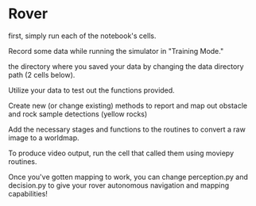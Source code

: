 # Rover


first, simply run each of the notebook's cells.

Record some data while running the simulator in "Training Mode."

the directory where you saved your data by changing the data directory path (2 cells below).

Utilize your data to test out the functions provided.

Create new (or change existing) methods to report and map out obstacle and rock sample detections (yellow rocks)

Add the necessary stages and functions to the routines to convert a raw image to a worldmap.

To produce video output, run the cell that called them using moviepy routines.

Once you've gotten mapping to work, you can change perception.py and decision.py to give your rover autonomous navigation and mapping capabilities!
